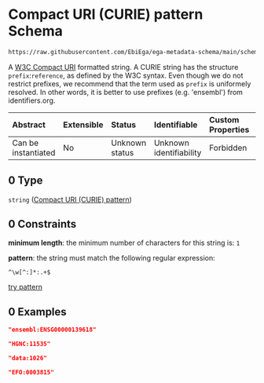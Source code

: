 # Compact URI (CURIE) pattern Schema

```txt
https://raw.githubusercontent.com/EbiEga/ega-metadata-schema/main/schemas/EGA.common-definitions.json#/definitions/ontologyTerm/properties/termId/allOf/0
```

A [W3C Compact URI](https://www.w3.org/TR/curie/) formatted string. A CURIE string has the structure `prefix`:`reference`, as defined by the W3C syntax. Even though we do not restrict prefixes, we recommend that the term used as `prefix` is uniformely resolved. In other words, it is better to use prefixes (e.g. 'ensembl') from identifiers.org.

| Abstract            | Extensible | Status         | Identifiable            | Custom Properties | Additional Properties | Access Restrictions | Defined In                                                                                           |
| :------------------ | :--------- | :------------- | :---------------------- | :---------------- | :-------------------- | :------------------ | :--------------------------------------------------------------------------------------------------- |
| Can be instantiated | No         | Unknown status | Unknown identifiability | Forbidden         | Allowed               | none                | [EGA.common-definitions.json\*](../../../schemas/EGA.common-definitions.json "open original schema") |

## 0 Type

`string` ([Compact URI (CURIE) pattern](ega-4-definitions-ontology-term-properties-id-of-the-term-allof-compact-uri-curie-pattern.md))

## 0 Constraints

**minimum length**: the minimum number of characters for this string is: `1`

**pattern**: the string must match the following regular expression:&#x20;

```regexp
^\w[^:]*:.+$
```

[try pattern](https://regexr.com/?expression=%5E%5Cw%5B%5E%3A%5D*%3A.%2B%24 "try regular expression with regexr.com")

## 0 Examples

```json
"ensembl:ENSG00000139618"
```

```json
"HGNC:11535"
```

```json
"data:1026"
```

```json
"EFO:0003815"
```
